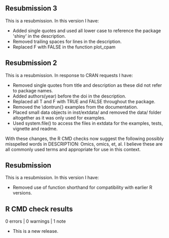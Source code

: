 ## Resubmission 3

This is a resubmission. In this version I have:

* Added single quotes and used all lower case to reference the package 'shiny' in the description. 
* Removed trailing spaces for lines in the description.
* Replaced F with FALSE in the function plot_cpam

## Resubmission 2

This is a resubmission. In response to CRAN requests I have:

* Removed single quotes from title and description as these did not refer to package names.
* Added authors(year) before the doi in the description.
* Replaced all T and F with TRUE and FALSE throughout the package.
* Removed the \dontrun{} examples from the documentation.
* Placed small data objects in inst/extdata/ and removed the data/ folder altogether as it was only used for examples.
* Used system.file() to access the files in extdata for the examples, tests, vignette and readme.  

With these changes, the R CMD checks now suggest the following possibly misspelled words in DESCRIPTION: Omics, omics, et, al.
I believe these are all commonly used terms and appropriate for use in this context.
 
## Resubmission
This is a resubmission. In this version I have:

* Removed use of function shorthand for compatibility with earlier R versions.

## R CMD check results

0 errors | 0 warnings | 1 note

* This is a new release.
